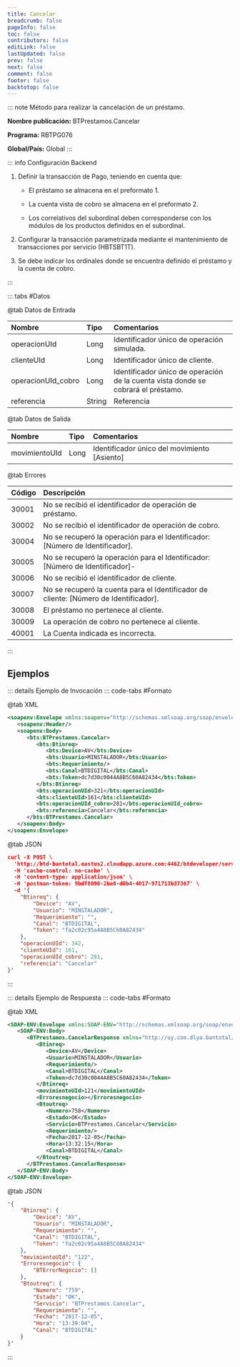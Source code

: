 ```yaml
---
title: Cancelar
breadcrumb: false
pageInfo: false
toc: false
contributors: false
editLink: false
lastUpdated: false
prev: false
next: false
comment: false
footer: false
backtotop: false
---
```


<!-- ABRE DATOS DEL MÉTODO -->
::: note Método para realizar la cancelación de un préstamo.

**Nombre publicación:** BTPrestamos.Cancelar

**Programa:** RBTPG076

**Global/País:** Global
:::
<!-- CIERRA DATOS DEL MÉTODO -->

<!-- ABRE CONFIGURACIÓN BACKEND -->
::: info Configuración Backend

1) Definir la transacción de Pago, teniendo en cuenta que: 

   - El préstamo se almacena en el preformato 1. 

	- La cuenta vista de cobro se almacena en el preformato 2. 

	- Los correlativos del subordinal deben corresponderse con los módulos de los productos definidos en el subordinal. 

2) Configurar la transacción parametrizada mediante el mantenimiento de transacciones por servicio (HBTSBT1T). 

3)	Se debe indicar los ordinales donde se encuentra definido el préstamo y la cuenta de cobro. 

:::
<!-- CIERRA CONFIGURACIÓN BACKEND -->

<!-- ABRE TABLA DE DATOS -->
::: tabs #Datos 

@tab Datos de Entrada

Nombre | Tipo | Comentarios
:--------- | :--------- | :---------
operacionUId | Long | Identificador único de operación simulada.
clienteUId | Long | Identificador único de cliente.
operacionUId_cobro | Long | Identificador único de operación de la cuenta vista donde se cobrará el préstamo.
referencia | String | Referencia

@tab Datos de Salida

Nombre | Tipo | Comentarios
:--------- | :----------- | :-----------
movimientoUId | Long | Identificador único del movimiento [Asiento]

@tab Errores

Código | Descripción
:--------- | :-----------
30001 | No se recibió el identificador de operación de préstamo.
30002 | No se recibió el identificador de operación de cobro.
30004 | No se recuperó la operación para el Identificador: [Número de Identificador].
30005 | No se recuperó la operación para el Identificador: [Número de Identificador]-
30006 | No se recibió el identificador de cliente.
30007 | No se recuperó la cuenta para el Identificador de cliente: [Número de Identificador].
30008 | El préstamo no pertenece al cliente.
30009 | La operación de cobro no pertenece al cliente.
40001 | La Cuenta indicada es incorrecta.
::: 
<!-- CIERRA TABLA DE DATOS -->

## **Ejemplos**

<!-- ABRE EJEMPLO DE INVOCACIÓN -->
::: details Ejemplo de Invocación 
::: code-tabs #Formato

@tab XML
```xml
<soapenv:Envelope xmlns:soapenv="http://schemas.xmlsoap.org/soap/envelope/" xmlns:bts="http://uy.com.dlya.bantotal/BTSOA/">
   <soapenv:Header/>
   <soapenv:Body>
      <bts:BTPrestamos.Cancelar>
         <bts:Btinreq>
            <bts:Device>AV</bts:Device>
            <bts:Usuario>MINSTALADOR</bts:Usuario>
            <bts:Requerimiento/>
            <bts:Canal>BTDIGITAL</bts:Canal>
            <bts:Token>dc7d30c0044A8B5C60A82434</bts:Token>
         </bts:Btinreq>
         <bts:operacionUId>321</bts:operacionUId>
         <bts:clienteUId>161</bts:clienteUId>
         <bts:operacionUId_cobro>281</bts:operacionUId_cobro>
         <bts:referencia>Cancelar</bts:referencia>
      </bts:BTPrestamos.Cancelar>
   </soapenv:Body>
</soapenv:Envelope>
```

@tab JSON
```json
curl -X POST \
  'http://btd-bantotal.eastus2.cloudapp.azure.com:4462/btdeveloper/servlet/com.dlya.bantotal.odwsbt_BTPrestamos?Cancelar=' \
  -H 'cache-control: no-cache' \
  -H 'content-type: application/json' \
  -H 'postman-token: 9bdf8096-2be0-d0b4-4017-971713b37367' \
  -d '{
	"Btinreq": {
		"Device": "AV",
		"Usuario": "MINSTALADOR",
		"Requerimiento": "",
		"Canal": "BTDIGITAL",
		"Token": "fa2c02c95a4A8B5C60A82434"
	},
    "operacionUId": 342,
    "clienteUId": 161,
    "operacionUId_cobro": 281,
    "referencia": "Cancelar"
}'
```
:::
<!-- CIERRA EJEMPLO DE INVOCACIÓN -->

<!-- ABRE EJEMPLO DE RESPUESTA -->
::: details Ejemplo de Respuesta 
::: code-tabs #Formato

@tab XML
```xml
<SOAP-ENV:Envelope xmlns:SOAP-ENV="http://schemas.xmlsoap.org/soap/envelope/" xmlns:xsd="http://www.w3.org/2001/XMLSchema" xmlns:SOAP-ENC="http://schemas.xmlsoap.org/soap/encoding/" xmlns:xsi="http://www.w3.org/2001/XMLSchema-instance">
   <SOAP-ENV:Body>
      <BTPrestamos.CancelarResponse xmlns="http://uy.com.dlya.bantotal/BTSOA/">
         <Btinreq>
            <Device>AV</Device>
            <Usuario>MINSTALADOR</Usuario>
            <Requerimiento/>
            <Canal>BTDIGITAL</Canal>
            <Token>dc7d30c0044A8B5C60A82434</Token>
         </Btinreq>
         <movimientoUId>121</movimientoUId>
         <Erroresnegocio></Erroresnegocio>
         <Btoutreq>
            <Numero>758</Numero>
            <Estado>OK</Estado>
            <Servicio>BTPrestamos.Cancelar</Servicio>
            <Requerimiento/>
            <Fecha>2017-12-05</Fecha>
            <Hora>13:32:15</Hora>
            <Canal>BTDIGITAL</Canal>
         </Btoutreq>
      </BTPrestamos.CancelarResponse>
   </SOAP-ENV:Body>
</SOAP-ENV:Envelope>
```

@tab JSON
```json
'{
	"Btinreq": {
		"Device": "AV",
		"Usuario": "MINSTALADOR",
		"Requerimiento": "",
		"Canal": "BTDIGITAL",
		"Token": "fa2c02c95a4A8B5C60A82434"
	},
    "movimientoUId": "122",
    "Erroresnegocio": {
        "BTErrorNegocio": []
    },
    "Btoutreq": {
        "Numero": "759",
        "Estado": "OK",
        "Servicio": "BTPrestamos.Cancelar",
        "Requerimiento": "",
        "Fecha": "2017-12-05",
        "Hora": "13:39:04",
        "Canal": "BTDIGITAL"
    }
}'
```
::: 
<!-- CIERRA EJEMPLO DE RESPUESTA -->